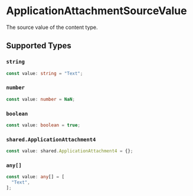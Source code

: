 # ApplicationAttachmentSourceValue

The source value of the content type.


## Supported Types

### `string`

```typescript
const value: string = "Text";
```

### `number`

```typescript
const value: number = NaN;
```

### `boolean`

```typescript
const value: boolean = true;
```

### `shared.ApplicationAttachment4`

```typescript
const value: shared.ApplicationAttachment4 = {};
```

### `any[]`

```typescript
const value: any[] = [
  "Text",
];
```

